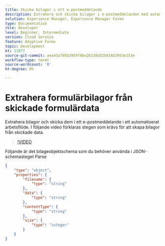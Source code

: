 ```yaml
---
title: Skicka bilagor i ett e-postmeddelande
description: Extrahera och skicka bilagor i e-postmeddelanden med automatiserat arbetsflöde
solution: Experience Manager, Experience Manager Forms
type: Documentation
role: Developer
level: Beginner, Intermediate
version: Cloud Service
feature: Adaptive Forms
topic: Development
kt: 11077
source-git-commit: aea43a705b3959f8be26238d32b816b3953e153e
workflow-type: tm+mt
source-wordcount: '0'
ht-degree: 0%

---
```


# Extrahera formulärbilagor från skickade formulärdata

Extrahera bilagor och skicka dem i ett e-postmeddelande i ett automatiserat arbetsflöde.
I följande video förklaras stegen som krävs för att skapa bilagor från skickade data.
>[!VIDEO](https://video.tv.adobe.com/v/3409017/?quality=12&learn=on)

Följande är det bilageobjektschema som du behöver använda i JSON-schemasteget Parse

```json
{
    "type": "object",
    "properties": {
        "filename": {
            "type": "string"
        },
        "data": {
            "type": "string"
        },
        "contentType": {
            "type": "string"
        },
        "size": {
            "type": "integer"
        }
    }
}
```
